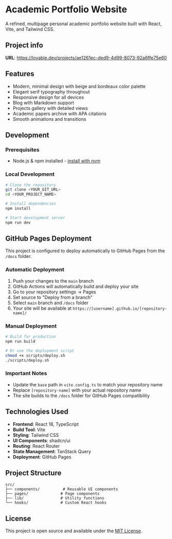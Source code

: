 
# Academic Portfolio Website

A refined, multipage personal academic portfolio website built with React, Vite, and Tailwind CSS.

## Project info


**URL**: https://lovable.dev/projects/ae1261ec-ded9-4d99-8073-92a6ffe75e60

## Features

- Modern, minimal design with beige and bordeaux color palette
- Elegant serif typography throughout
- Responsive design for all devices
- Blog with Markdown support
- Projects gallery with detailed views
- Academic papers archive with APA citations
- Smooth animations and transitions

## Development

### Prerequisites

- Node.js & npm installed - [install with nvm](https://github.com/nvm-sh/nvm#installing-and-updating)

### Local Development

```sh
# Clone the repository
git clone <YOUR_GIT_URL>
cd <YOUR_PROJECT_NAME>

# Install dependencies
npm install

# Start development server
npm run dev
```

## GitHub Pages Deployment

This project is configured to deploy automatically to GitHub Pages from the `/docs` folder.

### Automatic Deployment

1. Push your changes to the `main` branch
2. GitHub Actions will automatically build and deploy your site
3. Go to your repository settings → Pages
4. Set source to "Deploy from a branch"
5. Select `main` branch and `/docs` folder
6. Your site will be available at `https://[username].github.io/[repository-name]/`

### Manual Deployment

```sh
# Build for production
npm run build

# Or use the deployment script
chmod +x scripts/deploy.sh
./scripts/deploy.sh
```

### Important Notes

- Update the `base` path in `vite.config.ts` to match your repository name
- Replace `[repository-name]` with your actual repository name
- The site builds to the `/docs` folder for GitHub Pages compatibility

## Technologies Used

- **Frontend**: React 18, TypeScript
- **Build Tool**: Vite
- **Styling**: Tailwind CSS
- **UI Components**: shadcn/ui
- **Routing**: React Router
- **State Management**: TanStack Query
- **Deployment**: GitHub Pages

## Project Structure

```
src/
├── components/          # Reusable UI components
├── pages/              # Page components
├── lib/                # Utility functions
└── hooks/              # Custom React hooks
```

## License

This project is open source and available under the [MIT License](LICENSE).
